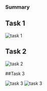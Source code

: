 ### Summary

## Task 1

![task 1](https://dl.dropboxusercontent.com/u/31042440/oceanlabs/task-1.JPG)

## Task 2

![task 2](https://dl.dropboxusercontent.com/u/31042440/oceanlabs/task-2.JPG)

##Task 3

![task 3](https://dl.dropboxusercontent.com/u/31042440/oceanlabs/task-3-1.JPG)
![task 3](https://dl.dropboxusercontent.com/u/31042440/oceanlabs/task-3-2.JPG)
